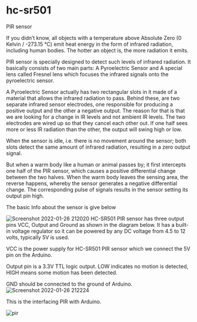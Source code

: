 # hc-sr501
PIR sensor

If you didn’t know, all objects with a temperature above Absolute Zero (0 Kelvin / -273.15 °C) emit heat energy in the form of infrared radiation, including human bodies. The hotter an object is, the more radiation it emits.

PIR sensor is specially designed to detect such levels of infrared radiation. It basically consists of two main parts: A Pyroelectric Sensor and A special lens called Fresnel lens which focuses the infrared signals onto the pyroelectric sensor.

A Pyroelectric Sensor actually has two rectangular slots in it made of a material that allows the infrared radiation to pass. Behind these, are two separate infrared sensor electrodes, one responsible for producing a positive output and the other a negative output. The reason for that is that we are looking for a change in IR levels and not ambient IR levels. The two electrodes are wired up so that they cancel each other out. If one half sees more or less IR radiation than the other, the output will swing high or low.

When the sensor is idle, i.e. there is no movement around the sensor; both slots detect the same amount of infrared radiation, resulting in a zero output signal.

But when a warm body like a human or animal passes by; it first intercepts one half of the PIR sensor, which causes a positive differential change between the two halves. When the warm body leaves the sensing area, the reverse happens, whereby the sensor generates a negative differential change. The corresponding pulse of signals results in the sensor setting its output pin high.

The basic Info about the sensor is give below

![Screenshot 2022-01-26 212020](https://user-images.githubusercontent.com/96690206/151197472-f2890a50-db63-4015-9076-e09350bdb83e.png)
HC-SR501 PIR sensor has three output pins VCC, Output and Ground as shown in the diagram below. It has a built-in voltage regulator so it can be powered by any DC voltage from 4.5 to 12 volts, typically 5V is used.

VCC is the power supply for HC-SR501 PIR sensor which we connect the 5V pin on the Arduino.

Output pin is a 3.3V TTL logic output. LOW indicates no motion is detected, HIGH means some motion has been detected.

GND should be connected to the ground of Arduino.
![Screenshot 2022-01-26 212224](https://user-images.githubusercontent.com/96690206/151197783-75decfc1-f930-4850-b87e-f08ff063098e.png)



This is the interfacing PIR with Arduino.

![pir](https://user-images.githubusercontent.com/96690206/151197080-a581f566-6597-4fbe-b0af-678029f0834f.png)

